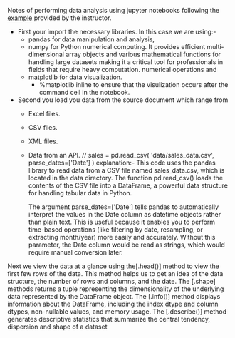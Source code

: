 Notes of performing data analysis using jupyter notebooks following the [ example](../../FreeCodeCamp-Pandas-Real-Life-Example-master/Lecture_1.ipynb) provided by the instructor.
- First your import the necessary libraries. In this case we are using:- 
  - pandas for data manipulation and analysis, 
  - numpy for Python numerical computing. It provides efficient multi-dimensional array objects and various mathematical functions for handling large datasets making it a critical tool for professionals in fields that require heavy computation. numerical operations and 
  - matplotlib for data visualization.
    - %matplotlib inline to ensure that the visulization occurs after the command cell in the notebook.
- Second you load you data from the source document which range from
    - Excel files.
    - CSV files.
    - XML files.
    - Data from an API.
// sales = pd.read_csv(
    'data/sales_data.csv',
    parse_dates=['Date']    )
      explanation:- 
        This code uses the pandas library to read data from a CSV file named sales_data.csv, which is located in the data directory. The function pd.read_csv() loads the contents of the CSV file into a DataFrame, a powerful data structure for handling tabular data in Python.

        The argument parse_dates=['Date'] tells pandas to automatically interpret the values in the Date column as datetime objects rather than plain text. This is useful because it enables you to perform time-based operations (like filtering by date, resampling, or extracting month/year) more easily and accurately. Without this parameter, the Date column would be read as strings, which would require manual conversion later.

Next we view the data at a glance using the[.head()] method to view the first few rows of the data. 
  This method helps us to get an idea of the data structure, the number of rows and columns, and the date.
The [.shape] methods returns a tuple representing the dimensionality of the underlying data represented by the DataFrame object.
The [.info()] method displays information about the DataFrame, including the index dtype and column dtypes, non-nullable values, and memory usage.
The [.describe()] method generates descriptive statistics that summarize the central tendency, dispersion and shape of a dataset

